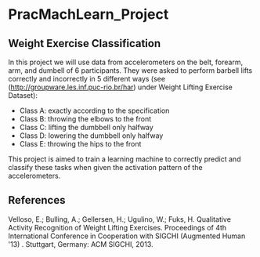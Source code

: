 # PracMachLearn_Project

## Weight Exercise Classification

In this project we will use data from accelerometers on the belt, forearm, arm, and dumbell of 6
participants. They were asked to perform barbell lifts correctly and incorrectly in 5 different ways
(see (http://groupware.les.inf.puc-rio.br/har) under Weight Lifting Exercise Dataset):

- Class A: exactly according to the specification
- Class B: throwing the elbows to the front 
- Class C: lifting the dumbbell only halfway
- Class D: lowering the dumbbell only halfway
- Class E: throwing the hips to the front

This project is aimed to train a learning machine to correctly predict and classify these tasks
when given the activation pattern of the accelerometers.


## References

Velloso, E.; Bulling, A.; Gellersen, H.; Ugulino, W.; Fuks, H. Qualitative Activity Recognition of Weight Lifting Exercises. Proceedings of 4th International Conference in Cooperation with SIGCHI (Augmented Human '13) . Stuttgart, Germany: ACM SIGCHI, 2013. 
